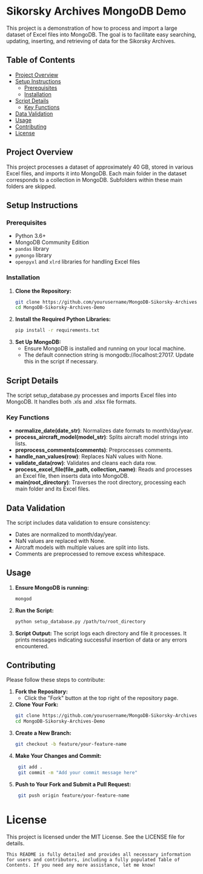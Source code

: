 # Sikorsky Archives MongoDB Demo

This project is a demonstration of how to process and import a large dataset of Excel files into MongoDB. The goal is to facilitate easy searching, updating, inserting, and retrieving of data for the Sikorsky Archives.

## Table of Contents

- [Project Overview](#project-overview)
- [Setup Instructions](#setup-instructions)
  - [Prerequisites](#prerequisites)
  - [Installation](#installation)
- [Script Details](#script-details)
  - [Key Functions](#key-functions)
- [Data Validation](#data-validation)
- [Usage](#usage)
- [Contributing](#contributing)
- [License](#license)

## Project Overview

This project processes a dataset of approximately 40 GB, stored in various Excel files, and imports it into MongoDB. Each main folder in the dataset corresponds to a collection in MongoDB. Subfolders within these main folders are skipped.

## Setup Instructions

### Prerequisites

- Python 3.6+
- MongoDB Community Edition
- `pandas` library
- `pymongo` library
- `openpyxl` and `xlrd` libraries for handling Excel files

### Installation

1. **Clone the Repository:**
   ```bash
   git clone https://github.com/yourusername/MongoDB-Sikorsky-Archives-Demo.git
   cd MongoDB-Sikorsky-Archives-Demo
2. **Install the Required Python Libraries:**
   ```bash
   pip install -r requirements.txt
3. **Set Up MongoDB:**
   - Ensure MongoDB is installed and running on your local machine.
   - The default connection string is mongodb://localhost:27017. Update this in the script if necessary.

## Script Details 
The script setup_database.py processes and imports Excel files into MongoDB. It handles both .xls and .xlsx file formats.

### Key Functions

- **normalize_date(date_str)**: Normalizes date formats to month/day/year.
- **process_aircraft_model(model_str)**: Splits aircraft model strings into lists.
- **preprocess_comments(comments)**: Preprocesses comments.
- **handle_nan_values(row)**: Replaces NaN values with None.
- **validate_data(row)**: Validates and cleans each data row.
- **process_excel_file(file_path, collection_name)**: Reads and processes an Excel file, then inserts data into MongoDB.
- **main(root_directory)**: Traverses the root directory, processing each main folder and its Excel files.

## Data Validation

The script includes data validation to ensure consistency:

- Dates are normalized to month/day/year.
- NaN values are replaced with None.
- Aircraft models with multiple values are split into lists.
- Comments are preprocessed to remove excess whitespace.

## Usage

1. **Ensure MongoDB is running:**
   ```bash
   mongod 
2. **Run the Script:**
   ```bash
   python setup_database.py /path/to/root_directory
3. **Script Output:**
The script logs each directory and file it processes.
It prints messages indicating successful insertion of data or any errors encountered.

## Contributing

Please follow these steps to contribute:

1. **Fork the Repository:**
   - Click the "Fork" button at the top right of the repository page.
2. **Clone Your Fork:**
   ```bash
   git clone https://github.com/yourusername/MongoDB-Sikorsky-Archives-Demo.git
   cd MongoDB-Sikorsky-Archives-Demo
3. **Create a New Branch:**
   ```bash
   git checkout -b feature/your-feature-name
4. **Make Your Changes and Commit:**
   ```bash
    git add .
    git commit -m "Add your commit message here"

5. **Push to Your Fork and Submit a Pull Request:**
   ```bash
    git push origin feature/your-feature-name

# License
This project is licensed under the MIT License. See the LICENSE file for details.

`This README is fully detailed and provides all necessary information for users and contributors, including a fully populated Table of Contents. If you need any more assistance, let me know! `
